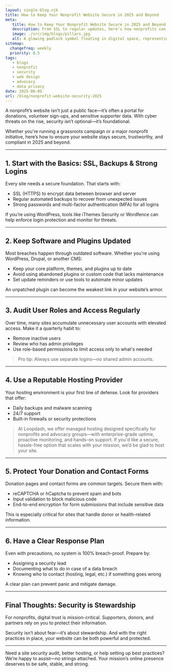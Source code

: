 ```yaml
---
layout: single-blog.njk
title: How to Keep Your Nonprofit Website Secure in 2025 and Beyond  
meta:
   title: How to Keep Your Nonprofit Website Secure in 2025 and Beyond  
   description: From SSL to regular updates, here’s how nonprofits can secure their websites in a world of increasing cyber threats and data vulnerabilities.  
   image: ./src/img/blogs/pillars.jpg
   alt: A glowing padlock symbol floating in digital space, representing cybersecurity for websites  
sitemap:
  changefreq: weekly  
  priority: 0.5  
tags:
   - blogs  
   - nonprofit  
   - security  
   - web design  
   - advocacy  
   - data privacy
date: 2025-06-05
url: /blog/nonprofit-website-security-2025  
---
```


A nonprofit’s website isn’t just a public face—it’s often a portal for donations, volunteer sign-ups, and sensitive supporter data. With cyber threats on the rise, security isn’t optional—it’s foundational.

Whether you're running a grassroots campaign or a major nonprofit initiative, here’s how to ensure your website stays secure, trustworthy, and compliant in 2025 and beyond.

---

## 1. Start with the Basics: SSL, Backups & Strong Logins

Every site needs a secure foundation. That starts with:
- SSL (HTTPS) to encrypt data between browser and server  
- Regular automated backups to recover from unexpected issues  
- Strong passwords and multi-factor authentication (MFA) for all logins

If you’re using WordPress, tools like iThemes Security or Wordfence can help enforce login protection and monitor for threats.

---

## 2. Keep Software and Plugins Updated

Most breaches happen through outdated software. Whether you're using WordPress, Drupal, or another CMS:
- Keep your core platform, themes, and plugins up to date  
- Avoid using abandoned plugins or custom code that lacks maintenance  
- Set update reminders or use tools to automate minor updates

An unpatched plugin can become the weakest link in your website’s armor.

---

## 3. Audit User Roles and Access Regularly

Over time, many sites accumulate unnecessary user accounts with elevated access. Make it a quarterly habit to:
- Remove inactive users  
- Review who has admin privileges  
- Use role-based permissions to limit access only to what's needed

> Pro tip: Always use separate logins—no shared admin accounts.

---

## 4. Use a Reputable Hosting Provider

Your hosting environment is your first line of defense. Look for providers that offer:
- Daily backups and malware scanning  
- 24/7 support  
- Built-in firewalls or security protections

> At Loopdash, we offer managed hosting designed specifically for nonprofits and advocacy groups—with enterprise-grade uptime, proactive monitoring, and hands-on support. If you'd like a secure, hassle-free option that scales with your mission, we’d be glad to host your site.

---

## 5. Protect Your Donation and Contact Forms

Donation pages and contact forms are common targets. Secure them with:
- reCAPTCHA or hCaptcha to prevent spam and bots  
- Input validation to block malicious code  
- End-to-end encryption for form submissions that include sensitive data

This is especially critical for sites that handle donor or health-related information.

---

## 6. Have a Clear Response Plan

Even with precautions, no system is 100% breach-proof. Prepare by:
- Assigning a security lead  
- Documenting what to do in case of a data breach  
- Knowing who to contact (hosting, legal, etc.) if something goes wrong

A clear plan can prevent panic and mitigate damage.

---

## Final Thoughts: Security is Stewardship

For nonprofits, digital trust is mission-critical. Supporters, donors, and partners rely on you to protect their information.

Security isn’t about fear—it’s about stewardship. And with the right practices in place, your website can be both powerful and protected.

---

Need a site security audit, better hosting, or help setting up best practices? We’re happy to assist—no strings attached. Your mission’s online presence deserves to be safe, stable, and strong.
